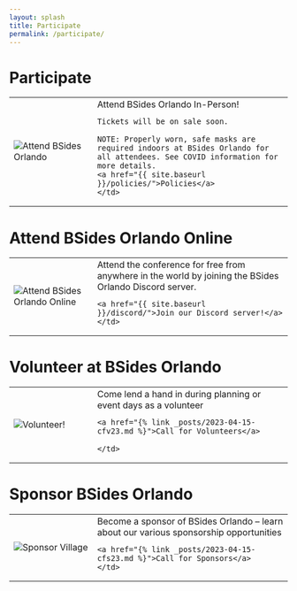```yaml
---
layout: splash
title: Participate
permalink: /participate/
---
```

# Participate
<table style="width:100%">
    <td style="width:30%">
      <img src="/assets/images/attendee.png" alt="Attend BSides Orlando">
      </td>
    <td>
    Attend BSides Orlando In-Person!

    Tickets will be on sale soon.

    NOTE: Properly worn, safe masks are required indoors at BSides Orlando for all attendees. See COVID information for more details.
    <a href="{{ site.baseurl }}/policies/">Policies</a>
    </td>
</table>

# Attend BSides Orlando Online
<table style="width:100%">
    <td style="width:30%">
      <img src="/assets/images/ctf2.png" alt="Attend BSides Orlando Online">
      </td>
    <td>
    Attend the conference for free from anywhere in the world by joining the BSides Orlando Discord server.

    <a href="{{ site.baseurl }}/discord/">Join our Discord server!</a>
    </td>
</table>

# Volunteer at BSides Orlando
<table style="width:100%">
    <td style="width:30%">
      <img src="/assets/images/volunteer.png" alt="Volunteer!">
      </td>
    <td>
    Come lend a hand in during planning or event days as a volunteer

    <a href="{% link _posts/2023-04-15-cfv23.md %}">Call for Volunteers</a>

    </td>
</table>

# Sponsor BSides Orlando
<table style="width:100%">
    <td style="width:30%">
      <img src="/assets/images/sponsor.png" alt="Sponsor Village">
      </td>
    <td>
    Become a sponsor of BSides Orlando – learn about our various sponsorship opportunities

    <a href="{% link _posts/2023-04-15-cfs23.md %}">Call for Sponsors</a>
    </td>
</table>
